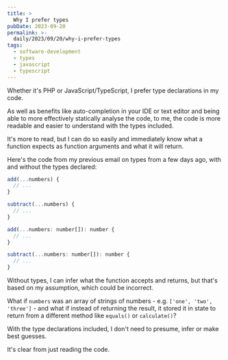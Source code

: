 ```yaml
---
title: >
  Why I prefer types
pubDate: 2023-09-20
permalink: >-
  daily/2023/09/20/why-i-prefer-types
tags:
  - software-development
  - types
  - javascript
  - typescript
---
```


Whether it's PHP or JavaScript/TypeScript, I prefer type declarations in my code.

As well as benefits like auto-completion in your IDE or text editor and being able to more effectively statically analyse the code, to me, the code is more readable and easier to understand with the types included.

It's more to read, but I can do so easily and immediately know what a function expects as function arguments and what it will return.

Here's the code from my previous email on types from a few days ago, with and without the types declared:

```js
add(...numbers) {
  // ...
}

subtract(...numbers) {
  // ...
}

add(...numbers: number[]): number {
  // ...
}

subtract(...numbers: number[]): number {
  // ...
}
```

Without types, I can infer what the function accepts and returns, but that's based on my assumption, which could be incorrect.

What if `numbers` was an array of strings of numbers - e.g. `['one', 'two', 'three']` - and what if instead of returning the result, it stored it in state to return from a different method like `equals()` or `calculate()`?

With the type declarations included, I don't need to presume, infer or make best guesses.

It's clear from just reading the code.
